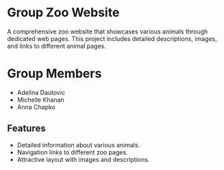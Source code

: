 # Group Zoo Website
A comprehensive zoo website that showcases various animals through dedicated web pages. 
This project includes detailed descriptions, images, and links to different animal pages.

# Group Members
- Adelina Dautovic
- Michelle Khanan
- Anna Chapko

## Features
- Detailed information about various animals.
- Navigation links to different zoo pages.
- Attractive layout with images and descriptions.
